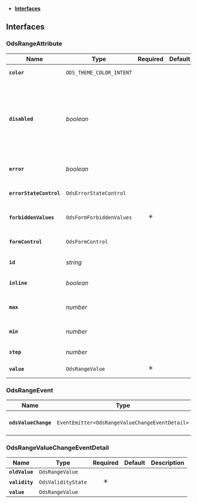 * [**Interfaces**](#interfaces)

## Interfaces

### OdsRangeAttribute
|Name | Type | Required | Default | Description|
|---|---|:---:|---|---|
|**`color`** | `ODS_THEME_COLOR_INTENT` |  |  | Range color theme|
|**`disabled`** | _boolean_ |  |  | Indicate if the range is entirely disabled.It means no interaction is possible (hover, click, focus, etc)|
|**`error`** | _boolean_ |  |  | If the range is in error or not|
|**`errorStateControl`** | `OdsErrorStateControl` |  |  | Check range error state|
|**`forbiddenValues`** | `OdsFormForbiddenValues` | ✴️ |  | The range forbidden values|
|**`formControl`** | `OdsFormControl` |  |  | The form control for range|
|**`id`** | _string_ |  |  | The range id|
|**`inline`** | _boolean_ |  |  | inline unit for range width|
|**`max`** | _number_ |  |  | The range maximum value|
|**`min`** | _number_ |  |  | The range minimum value|
|**`step`** | _number_ |  |  | The range step value|
|**`value`** | `OdsRangeValue` | ✴️ |  | The range value|

### OdsRangeEvent
|Name | Type | Required | Default | Description|
|---|---|:---:|---|---|
|**`odsValueChange`** | `EventEmitter<OdsRangeValueChangeEventDetail>` | ✴️ |  | the range value changed|

### OdsRangeValueChangeEventDetail
|Name | Type | Required | Default | Description|
|---|---|:---:|---|---|
|**`oldValue`** | `OdsRangeValue` |  |  | |
|**`validity`** | `OdsValidityState` | ✴️ |  | |
|**`value`** | `OdsRangeValue` |  |  | |
